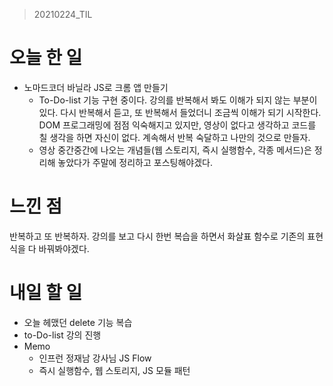 > 20210224_TIL <br>

# 오늘 한 일

- 노마드코더 바닐라 JS로 크롬 앱 만들기
  - To-Do-list 기능 구현 중이다. 강의를 반복해서 봐도 이해가 되지 않는 부분이 있다. 다시 반복해서 듣고, 또 반복해서 들었더니 조금씩 이해가 되기 시작한다. DOM 프로그래밍에 점점 익숙해지고 있지만, 영상이 없다고 생각하고 코드를 칠 생각을 하면 자신이 없다. 계속해서 반복 숙달하고 나만의 것으로 만들자.
  - 영상 중간중간에 나오는 개념들(웹 스토리지, 즉시 실행함수, 각종 메서드)은 정리해 놓았다가 주말에 정리하고 포스팅해야겠다.

# 느낀 점

반복하고 또 반복하자. 강의를 보고 다시 한번 복습을 하면서 화살표 함수로 기존의 표현식을 다 바꿔봐야겠다.

# 내일 할 일

- 오늘 헤맸던 delete 기능 복습
- to-Do-list 강의 진행
- Memo
  - 인프런 정재남 강사님 JS Flow
  - 즉시 실행함수, 웹 스토리지, JS 모듈 패턴
